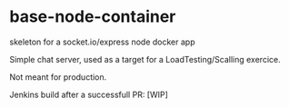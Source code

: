 # base-node-container
skeleton for a socket.io/express node docker app

Simple chat server, used as a target for a LoadTesting/Scalling exercice.

Not meant for production.

Jenkins build after a successfull PR: [WIP]



